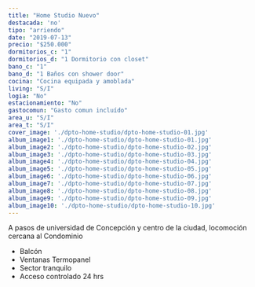 ```yaml
---
title: "Home Studio Nuevo"
destacada: 'no'
tipo: "arriendo"
date: "2019-07-13"
precio: "$250.000"
dormitorios_c: "1"
dormitorios_d: "1 Dormitorio con closet"
bano_c: "1"
bano_d: "1 Baños con shower door"
cocina: "Cocina equipada y amoblada"
living: "S/I"
logia: "No"
estacionamiento: "No"
gastocomun: "Gasto comun incluído"
area_u: "S/I"
area_t: "S/I"
cover_image: './dpto-home-studio/dpto-home-studio-01.jpg'
album_image1: './dpto-home-studio/dpto-home-studio-01.jpg'
album_image2: './dpto-home-studio/dpto-home-studio-02.jpg'
album_image3: './dpto-home-studio/dpto-home-studio-03.jpg'
album_image4: './dpto-home-studio/dpto-home-studio-04.jpg'
album_image5: './dpto-home-studio/dpto-home-studio-05.jpg'
album_image6: './dpto-home-studio/dpto-home-studio-06.jpg'
album_image7: './dpto-home-studio/dpto-home-studio-07.jpg'
album_image8: './dpto-home-studio/dpto-home-studio-08.jpg'
album_image9: './dpto-home-studio/dpto-home-studio-09.jpg'
album_image10: './dpto-home-studio/dpto-home-studio-10.jpg'
---
```


A pasos de universidad de Concepción y centro de la ciudad, locomoción cercana al Condominio

* Balcón 
* Ventanas Termopanel
* Sector tranquilo
* Acceso controlado 24 hrs


